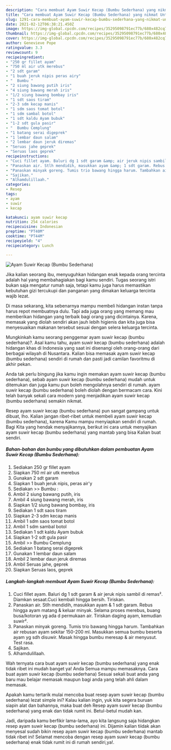 ```yaml
---
description: "Cara membuat Ayam Suwir Kecap (Bumbu Sederhana) yang nikmat Untuk Jualan"
title: "Cara membuat Ayam Suwir Kecap (Bumbu Sederhana) yang nikmat Untuk Jualan"
slug: 1291-cara-membuat-ayam-suwir-kecap-bumbu-sederhana-yang-nikmat-untuk-jualan
date: 2021-02-12T06:38:21.450Z
image: https://img-global.cpcdn.com/recipes/35295098791ec77b/680x482cq70/ayam-suwir-kecap-bumbu-sederhana-foto-resep-utama.jpg
thumbnail: https://img-global.cpcdn.com/recipes/35295098791ec77b/680x482cq70/ayam-suwir-kecap-bumbu-sederhana-foto-resep-utama.jpg
cover: https://img-global.cpcdn.com/recipes/35295098791ec77b/680x482cq70/ayam-suwir-kecap-bumbu-sederhana-foto-resep-utama.jpg
author: Genevieve Pope
ratingvalue: 3.3
reviewcount: 9
recipeingredient:
- "250 gr fillet ayam"
- "750 ml air utk merebus"
- "2 sdt garam"
- "1 buah jeruk nipis peras airy"
- "  Bumbu "
- "2 siung bawang putih iris"
- "4 siung bawang merah iris"
- "1/2 siung bawang bombay iris"
- "1 sdt saos tiram"
- "2-3 sdm kecap manis"
- "1 sdm saos tomat botol"
- "1 sdm sambal botol"
- "1 sdt kaldu Ayam bubuk"
- "1-2 sdt gula pasir"
- "  Bumbu Cemplung"
- "1 batang serai digeprek"
- "1 lembar daun salam"
- "2 lembar daun jeruk diremas"
- "Seruas jahe geprek"
- "Seruas laos geprek"
recipeinstructions:
- "Cuci fillet ayam. Baluri dg 1 sdt garam &amp; air jeruk nipis sambil di remas². Diamkan sesaat.Cuci kembali hingga bersih. Tiriskan."
- "Panaskan air. Stlh mendidih, masukkan ayam &amp; 1 sdt garam. Rebus hingga ayam matang &amp; keluar minyak. Selama proses merebus, buang busa/kotoran yg ada d permukaan air. Tiriskan daging ayam, kemudian suwir²."
- "Panaskan minyak goreng. Tumis trio bawang hingga harum. Tambahkan air rebusan ayam sekitar 150-200 ml. Masukkan semua bumbu beserta ayam yg sdh disuwir. Masak hingga bumbu meresap &amp; air menyusut. Test rasa."
- "Sajikan."
- "Alhamdulillaah."
categories:
- Resep
tags:
- ayam
- suwir
- kecap

katakunci: ayam suwir kecap 
nutrition: 254 calories
recipecuisine: Indonesian
preptime: "PT40M"
cooktime: "PT44M"
recipeyield: "4"
recipecategory: Lunch

---
```



![Ayam Suwir Kecap (Bumbu Sederhana)](https://img-global.cpcdn.com/recipes/35295098791ec77b/680x482cq70/ayam-suwir-kecap-bumbu-sederhana-foto-resep-utama.jpg)

Jika kalian seorang ibu, menyuguhkan hidangan enak kepada orang tercinta adalah hal yang membahagiakan bagi kamu sendiri. Tugas seorang istri bukan saja mengatur rumah saja, tetapi kamu juga harus memastikan kebutuhan gizi tercukupi dan panganan yang dimakan keluarga tercinta wajib lezat.

Di masa  sekarang, kita sebenarnya mampu membeli hidangan instan tanpa harus repot membuatnya dulu. Tapi ada juga orang yang memang mau memberikan hidangan yang terbaik bagi orang yang dicintainya. Karena, memasak yang diolah sendiri akan jauh lebih higienis dan kita juga bisa menyesuaikan makanan tersebut sesuai dengan selera keluarga tercinta. 



Mungkinkah kamu seorang penggemar ayam suwir kecap (bumbu sederhana)?. Asal kamu tahu, ayam suwir kecap (bumbu sederhana) adalah hidangan khas di Indonesia yang saat ini disenangi oleh orang-orang dari berbagai wilayah di Nusantara. Kalian bisa memasak ayam suwir kecap (bumbu sederhana) sendiri di rumah dan pasti jadi camilan favoritmu di akhir pekan.

Anda tak perlu bingung jika kamu ingin memakan ayam suwir kecap (bumbu sederhana), sebab ayam suwir kecap (bumbu sederhana) mudah untuk ditemukan dan juga kamu pun boleh mengolahnya sendiri di rumah. ayam suwir kecap (bumbu sederhana) boleh diolah dengan bermacam cara. Kini telah banyak sekali cara modern yang menjadikan ayam suwir kecap (bumbu sederhana) semakin nikmat.

Resep ayam suwir kecap (bumbu sederhana) pun sangat gampang untuk dibuat, lho. Kalian jangan ribet-ribet untuk membeli ayam suwir kecap (bumbu sederhana), karena Kamu mampu menyiapkan sendiri di rumah. Bagi Kita yang hendak menyajikannya, berikut ini cara untuk menyajikan ayam suwir kecap (bumbu sederhana) yang mantab yang bisa Kalian buat sendiri.

<!--inarticleads1-->

##### Bahan-bahan dan bumbu yang dibutuhkan dalam pembuatan Ayam Suwir Kecap (Bumbu Sederhana):

1. Sediakan 250 gr fillet ayam
1. Siapkan 750 ml air utk merebus
1. Gunakan 2 sdt garam
1. Siapkan 1 buah jeruk nipis, peras air&#39;y
1. Sediakan  &gt;&gt; Bumbu :
1. Ambil 2 siung bawang putih, iris
1. Ambil 4 siung bawang merah, iris
1. Siapkan 1/2 siung bawang bombay, iris
1. Sediakan 1 sdt saos tiram
1. Siapkan 2-3 sdm kecap manis
1. Ambil 1 sdm saos tomat botol
1. Ambil 1 sdm sambal botol
1. Sediakan 1 sdt kaldu Ayam bubuk
1. Siapkan 1-2 sdt gula pasir
1. Ambil  &gt;&gt; Bumbu Cemplung
1. Sediakan 1 batang serai digeprek
1. Gunakan 1 lembar daun salam
1. Ambil 2 lembar daun jeruk diremas
1. Ambil Seruas jahe, geprek
1. Siapkan Seruas laos, geprek




<!--inarticleads2-->

##### Langkah-langkah membuat Ayam Suwir Kecap (Bumbu Sederhana):

1. Cuci fillet ayam. Baluri dg 1 sdt garam &amp; air jeruk nipis sambil di remas². Diamkan sesaat.Cuci kembali hingga bersih. Tiriskan.
1. Panaskan air. Stlh mendidih, masukkan ayam &amp; 1 sdt garam. Rebus hingga ayam matang &amp; keluar minyak. Selama proses merebus, buang busa/kotoran yg ada d permukaan air. Tiriskan daging ayam, kemudian suwir².
1. Panaskan minyak goreng. Tumis trio bawang hingga harum. Tambahkan air rebusan ayam sekitar 150-200 ml. Masukkan semua bumbu beserta ayam yg sdh disuwir. Masak hingga bumbu meresap &amp; air menyusut. Test rasa.
1. Sajikan.
1. Alhamdulillaah.




Wah ternyata cara buat ayam suwir kecap (bumbu sederhana) yang enak tidak ribet ini mudah banget ya! Anda Semua mampu memasaknya. Cara buat ayam suwir kecap (bumbu sederhana) Sesuai sekali buat anda yang baru mau belajar memasak maupun bagi anda yang telah ahli dalam memasak.

Apakah kamu tertarik mulai mencoba buat resep ayam suwir kecap (bumbu sederhana) lezat simple ini? Kalau kalian ingin, yuk kita segera buruan siapin alat dan bahannya, maka buat deh Resep ayam suwir kecap (bumbu sederhana) yang enak dan tidak rumit ini. Betul-betul mudah kan. 

Jadi, daripada kamu berfikir lama-lama, ayo kita langsung saja hidangkan resep ayam suwir kecap (bumbu sederhana) ini. Dijamin kalian tiidak akan menyesal sudah bikin resep ayam suwir kecap (bumbu sederhana) mantab tidak ribet ini! Selamat mencoba dengan resep ayam suwir kecap (bumbu sederhana) enak tidak rumit ini di rumah sendiri,ya!.

